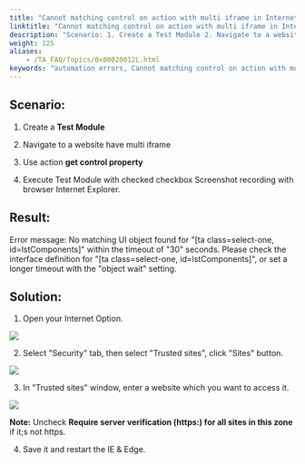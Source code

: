 ```yaml
--- 
title: "Cannot matching control on action with multi iframe in Internet Explorer"
linktitle: "Cannot matching control on action with multi iframe in Internet Explorer"
description: "Scenario: 1. Create a Test Module 2. Navigate to a website have multi iframe 3. Use action get control property 4. Execute Test Module with checked checkbox Screenshot recording with browser Internet ..."
weight: 125
aliases: 
    - /TA_FAQ/Topics/0x80020012L.html
keywords: "automation errors, Cannot matching control on action with multi iframe in Internet Explorer"
---
```


## Scenario:

1. Create a **Test Module**

2. Navigate to a website have multi iframe

3. Use action **get control property**

4. Execute Test Module with checked checkbox Screenshot recording with browser Internet Explorer.

## Result:

Error message: No matching UI object found for "\[ta class=select-one, id=lstComponents\]" within the timeout of "30" seconds. Please check the interface definition for "\[ta class=select-one, id=lstComponents\]", or set a longer timeout with the "object wait" setting.

## Solution:

1. Open your Internet Option.

![](/images/TA_FAQ/Images/troubleshoot1.png)

2. Select "Security" tab, then select "Trusted sites", click "Sites" button.

![](/images/TA_FAQ/Images/troubleshoot2.png)

3. In "Trusted sites" window, enter a website which you want to access it.

![](/images/TA_FAQ/Images/troubleshoot3.png)

**Note:** Uncheck **Require server verification \(https:\) for all sites in this zone** if it;s not https.

4. Save it and restart the IE & Edge.




